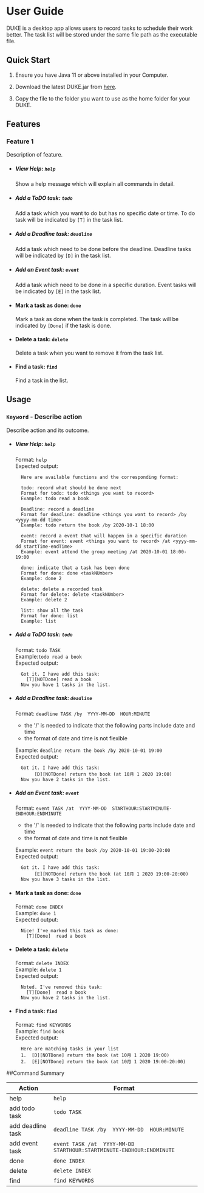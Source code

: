 # User Guide

DUKE is a desktop app allows users to record tasks to schedule their work better. The task list will be stored under the same file path as the executable file.

## Quick Start

1. Ensure you have Java 11 or above installed in your Computer.

2. Download the latest DUKE.jar from [here](https://github.com/judowha/ip/releases/tag/A-Release).

3. Copy the file to the folder you want to use as the home folder for your DUKE.


## Features 

### Feature 1 
Description of feature.
* ##### View Help: `help`
    Show a help message which will explain all commands in detail.  
* ##### Add a ToDO task: `todo`
    Add a task which you want to do but has no specific date or time. To do task will be indicated by `[T]` in the task list.  
* ##### Add a Deadline task: `deadline`
    Add a task which need to be done before the deadline. Deadline tasks will be indicated by `[D]` in the task list.      
* ##### Add an Event task: `event`
    Add a task which need to be done in a specific duration. Event tasks will be indicated by `[E]` in the task list.  
* #### Mark a task as done: `done`
    Mark a task as done when the task is completed. The task will be indicated by `[Done]` if the task is done.  
* #### Delete a task: `delete`
    Delete a task when you want to remove it from the task list. 
* #### Find a task: `find`
    Find a task in the list. 
    
                
## Usage

### `Keyword` - Describe action

Describe action and its outcome.

* ##### View Help: `help`
    Format: `help`  
    Expected output:  
    
    
        Here are available functions and the corresponding format:
    
        todo: record what should be done next
        Format for todo: todo <things you want to record>
        Example: todo read a book
    
        Deadline: record a deadline
        Format for deadline: deadline <things you want to record> /by <yyyy-mm-dd time>
        Example: todo return the book /by 2020-10-1 18:00
    
        event: record a event that will happen in a specific duration
        Format for event: event <things you want to record> /at <yyyy-mm-dd startTime-endTime>
        Example: event attend the group meeting /at 2020-10-01 18:00-19:00
    
        done: indicate that a task has been done
        Format for done: done <taskNUmber>
        Example: done 2
    
        delete: delete a recorded task
        Format for delete: delete <taskNUmber>
        Example: delete 2
    
        list: show all the task
        Format for done: list
        Example: list
    
* ##### Add a ToDO task: `todo`

    Format: `todo TASK`  
    Example:`todo read a book`  
    Expected output:   
    
    
        Got it. I have add this task:
          [T][NOTDone] read a book
        Now you have 1 tasks in the list.
  
* ##### Add a Deadline task: `deadline` 
    Format: `deadline TASK /by  YYYY-MM-DD  HOUR:MINUTE`  
    * the '/' is needed to indicate that the following parts include date and time  
    * the format of date and time is not flexible  
    
    Example: `deadline return the book /by 2020-10-01 19:00`  
    Expected output:  
    
    
        Got it. I have add this task:
             [D][NOTDone] return the book (at 10月 1 2020 19:00)
        Now you have 2 tasks in the list.

* ##### Add an Event task: `event`
    Format: `event TASK /at  YYYY-MM-DD  STARTHOUR:STARTMINUTE-ENDHOUR:ENDMINUTE`  
    * the '/' is needed to indicate that the following parts include date and time  
    * the format of date and time is not flexible  
    
    Example: `event return the book /by 2020-10-01 19:00-20:00`  
    Expected output:  
    
    
        Got it. I have add this task:
             [E][NOTDone] return the book (at 10月 1 2020 19:00-20:00)
        Now you have 3 tasks in the list.

    
* #### Mark a task as done: `done`
    Format: `done INDEX`      
    Example: `done 1`  
    Expected output:  
    
    
        Nice! I've marked this task as done:
          [T][Done]  read a book

* #### Delete a task: `delete`
    Format: `delete INDEX`     
    Example: `delete 1`  
    Expected output:  
    
    
        Noted. I've removed this task:
          [T][Done]  read a book
        Now you have 2 tasks in the list.  
    
* #### Find a task: `find`
    Format: `find KEYWORDS`  
    Example: `find book`  
    Expected output:   
    
    
        Here are matching tasks in your list
        1.  [D][NOTDone] return the book (at 10月 1 2020 19:00)
        2.  [E][NOTDone] return the book (at 10月 1 2020 19:00-20:00)


##Command Summary

Action |Format
------ |------
help| `help`
add todo task| `todo TASK`
add deadline task| `deadline TASK /by  YYYY-MM-DD  HOUR:MINUTE`
add event task| `event TASK /at  YYYY-MM-DD  STARTHOUR:STARTMINUTE-ENDHOUR:ENDMINUTE`
done | `done INDEX`
delete | `delete INDEX`
find | `find KEYWORDS`
